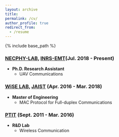 ```yaml
---
layout: archive
title: 
permalink: /cv/
author_profile: true
redirect_from:
  - /resume
---
```


{% include base_path %}

### [NECPHY-LAB](http://necphy-lab.com/), [INRS-EMT](http://www.emt.inrs.ca/emt/)(Jul. 2018 - Present)
- **Ph.D. Research Assistant** 
  - UAV Communications

### [WiSE LAB](http://www.jaist.ac.jp/is/labs/lim-lab/people.php), [JAIST](http://www.jaist.ac.jp/index.html) (Apr. 2016 - Mar. 2018)
- **Master of Engineering** 
  - MAC Protocol for Full-duplex Communications

### [PTIT](http://portal.ptit.edu.vn/) (Sept. 2011 - Mar. 2016)
- **R&D Lab**  
  - Wireless Communication
